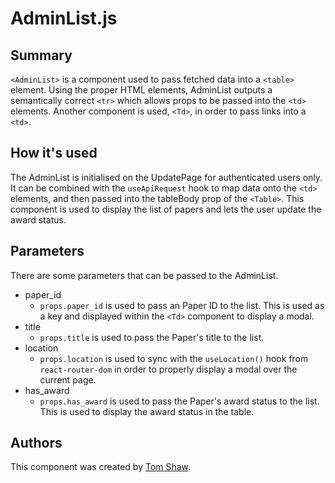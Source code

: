 # AdminList.js

## Summary

`<AdminList>` is a component used to pass fetched data into a `<table>` element. Using the proper HTML elements, AdminList outputs a semantically correct `<tr>` which allows props to be passed into the `<td>` elements. Another component is used, `<Td>`, in order to pass links into a `<td>`.

## How it's used

The AdminList is initialised on the UpdatePage for authenticated users only. It can be combined with the `useApiRequest` hook to map data onto the `<td>` elements, and then passed into the tableBody prop of the `<Table>`. This component is used to display the list of papers and lets the user update the award status.

## Parameters

There are some parameters that can be passed to the AdminList.

- paper_id
  - `props.paper_id` is used to pass an Paper ID to the list. This is used as a key and displayed within the `<Td>` component to display a modal.
- title
  - `props.title` is used to pass the Paper's title to the list.
- location
  - `props.location` is used to sync with the `useLocation()` hook from `react-router-dom` in order to properly display a modal over the current page.
- has_award
  - `props.has_award` is used to pass the Paper's award status to the list. This is used to display the award status in the table.

## Authors

This component was created by [Tom Shaw](https://github.com/tomshaw650).
